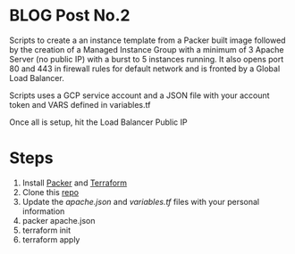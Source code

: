 # BLOG  Post No.2

Scripts to create a an instance template from a Packer built image followed by the creation of a Managed Instance Group with a minimum of 3 Apache Server (no public IP) with a burst to 5 instances running. It also opens port 80 and 443 in firewall rules for default network and is fronted by a Global Load Balancer.

Scripts uses a GCP service account and a JSON file with your account token and VARS defined in variables.tf

Once all is setup, hit the Load Balancer Public IP

# Steps
1) Install [Packer](https://www.packer.io) and [Terraform](https://www.terraform.io)
2) Clone this [repo](https://github.com/sveronneau/gcp-mig-lb.git)
3) Update the *apache.json* and *variables.tf* files  with your personal information
4) packer apache.json
5) terraform init
6) terraform apply
